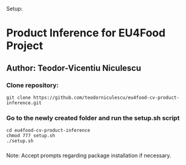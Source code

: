 Setup:

# Product Inference for EU4Food Project
## Author: Teodor-Vicentiu Niculescu
### Clone repository:

```
git clone https://github.com/teodorniculescu/eu4food-cv-product-inference.git
```

### Go to the newly created folder and run the setup.sh script

```
cd eu4food-cv-product-inference
chmod 777 setup.sh
./setup.sh
```

### 


Note: Accept prompts regarding package installation if necessary.


